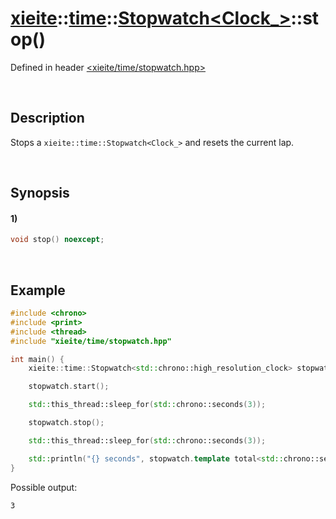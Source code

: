 # [xieite](../../../../../xieite.md)\:\:[time](../../../../../time.md)\:\:[Stopwatch<Clock_>](../../../stopwatch.md)\:\:stop\(\)
Defined in header [<xieite/time/stopwatch.hpp>](../../../../../../include/xieite/time/stopwatch.hpp)

&nbsp;

## Description
Stops a `xieite::time::Stopwatch<Clock_>` and resets the current lap.

&nbsp;

## Synopsis
#### 1)
```cpp
void stop() noexcept;
```

&nbsp;

## Example
```cpp
#include <chrono>
#include <print>
#include <thread>
#include "xieite/time/stopwatch.hpp"

int main() {
    xieite::time::Stopwatch<std::chrono::high_resolution_clock> stopwatch;

    stopwatch.start();

    std::this_thread::sleep_for(std::chrono::seconds(3));

    stopwatch.stop();

    std::this_thread::sleep_for(std::chrono::seconds(3));

    std::println("{} seconds", stopwatch.template total<std::chrono::seconds>().count());
}
```
Possible output:
```
3
```
